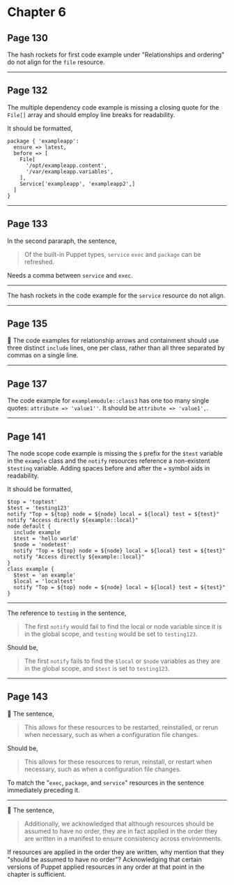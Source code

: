 # Chapter 6

## Page 130

The hash rockets for first code example under "Relationships and ordering" do not align for the `file` resource.

---

## Page 132

The multiple dependency code example is missing a closing quote for the `File[]` array and should employ line breaks for readability.

It should be formatted,

```puppet
package { 'exampleapp':
  ensure => latest,
  before => [
    File[
      '/opt/exampleapp.content',
      '/var/exampleapp.variables',
    ],
    Service['exampleapp', 'exampleapp2',]
  ]
}
```

---

## Page 133

In the second pararaph, the sentence,

> Of the built-in Puppet types, `service` `exec` and `package` can be refreshed.

Needs a comma between `service` and `exec`.

---

The hash rockets in the code example for the `service` resource do not align.

---

## Page 135

:notebook: The code examples for relationship arrows and containment should use three distinct `include` lines, one per class, rather than all three separated by commas on a single line.

---

## Page 137

The code example for `examplemodule::class3` has one too many single quotes: `attribute => 'value1''`. It should be `attribute => 'value1',`.

---

## Page 141

The node scope code example is missing the `$` prefix for the `$test` variable in the `example` class and the `notify` resources reference a non-existent `$testing` variable. Adding spaces before and after the `=` symbol aids in readability.

It should be formatted,

```puppet
$top = 'toptest'
$test = 'testing123'
notify "Top = ${top} node = ${node} local = ${local} test = ${test}"
notify "Access directly ${example::local}"
node default {
  include example
  $test = 'hello world'
  $node = 'nodetest'
  notify "Top = ${top} node = ${node} local = ${local} test = ${test}"
  notify "Access directly ${example::local}"
}
class example {
  $test = 'an example'
  $local = 'localtest'
  notify "Top = ${top} node = ${node} local = ${local} test = ${test}"
}
```

---

The reference to `testing` in the sentence,

> The first `notify` would fail to find the local or node variable since it is in the global scope, and `testing` would be set to `testing123`.

Should be,

> The first `notify` fails to find the `$local` or `$node` variables as they are in the global scope, and `$test` is set to `testing123`.

---

## Page 143

:notebook: The sentence,

> This allows for these resources to be restarted, reinstalled, or rerun when necessary, such as when a configuration file changes.

Should be,

> This allows for these resources to rerun, reinstall, or restart when necessary, such as when a configuration file changes.

To match the "`exec`, `package`, and `service`" resources in the sentence immediately preceding it.

---

:notebook: The sentence,

> Additionally, we acknowledged that although resources should be assumed to have no order, they are in fact applied in the order they are written in a manifest to ensure consistency across environments.

If resources are applied in the order they are written, why mention that they "should be assumed to have no order"? Acknowledging that certain versions of Puppet applied resources in any order at that point in the chapter is sufficient.
